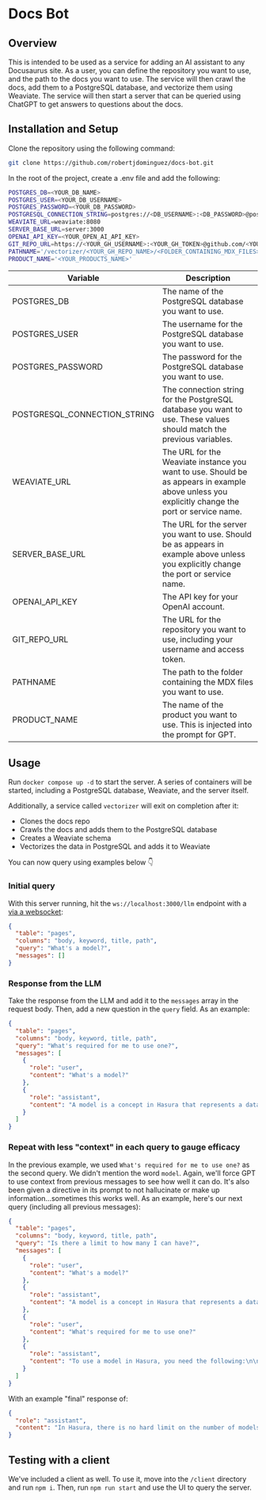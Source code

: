 # Docs Bot

## Overview

This is intended to be used as a service for adding an AI assistant to any Docusaurus site. As a user, you can define
the repository you want to use, and the path to the docs you want to use. The service will then crawl the docs, add them
to a PostgreSQL database, and vectorize them using Weaviate. The service will then start a server that can be queried
using ChatGPT to get answers to questions about the docs.

## Installation and Setup

Clone the repository using the following command:

```bash
git clone https://github.com/robertjdominguez/docs-bot.git
```

In the root of the project, create a .env file and add the following:

```bash
POSTGRES_DB=<YOUR_DB_NAME>
POSTGRES_USER=<YOUR_DB_USERNAME>
POSTGRES_PASSWORD=<YOUR_DB_PASSWORD>
POSTGRESQL_CONNECTION_STRING=postgres://<DB_USERNAME>:<DB_PASSWORD>@postgres:5432/<DB_NAME>
WEAVIATE_URL=weaviate:8080
SERVER_BASE_URL=server:3000
OPENAI_API_KEY=<YOUR_OPEN_AI_API_KEY>
GIT_REPO_URL=https://<YOUR_GH_USERNAME>:<YOUR_GH_TOKEN>@github.com/<YOUR_GH_ORG>/<YOUR_REPO>.git
PATHNAME='/vectorizer/<YOUR_GH_REPO_NAME>/<FOLDER_CONTAINING_MDX_FILES>'
PRODUCT_NAME='<YOUR_PRODUCTS_NAME>'
```

| Variable                     | Description                                                                                                                                     |
| ---------------------------- | ----------------------------------------------------------------------------------------------------------------------------------------------- |
| POSTGRES_DB                  | The name of the PostgreSQL database you want to use.                                                                                            |
| POSTGRES_USER                | The username for the PostgreSQL database you want to use.                                                                                       |
| POSTGRES_PASSWORD            | The password for the PostgreSQL database you want to use.                                                                                       |
| POSTGRESQL_CONNECTION_STRING | The connection string for the PostgreSQL database you want to use. These values should match the previous variables.                            |
| WEAVIATE_URL                 | The URL for the Weaviate instance you want to use. Should be as appears in example above unless you explicitly change the port or service name. |
| SERVER_BASE_URL              | The URL for the server you want to use. Should be as appears in example above unless you explicitly change the port or service name.            |
| OPENAI_API_KEY               | The API key for your OpenAI account.                                                                                                            |
| GIT_REPO_URL                 | The URL for the repository you want to use, including your username and access token.                                                           |
| PATHNAME                     | The path to the folder containing the MDX files you want to use.                                                                                |
| PRODUCT_NAME                 | The name of the product you want to use. This is injected into the prompt for GPT.                                                              |

## Usage

Run `docker compose up -d` to start the server. A series of containers will be started, including a PostgreSQL database,
Weaviate, and the server itself.

Additionally, a service called `vectorizer` will exit on completion after it:

- Clones the docs repo
- Crawls the docs and adds them to the PostgreSQL database
- Creates a Weaviate schema
- Vectorizes the data in PostgreSQL and adds it to Weaviate

You can now query using examples below 👇

### Initial query

With this server running, hit the `ws://localhost:3000/llm` endpoint with a
[via a websocket](https://learning.postman.com/docs/sending-requests/websocket/websocket/#creating-websocket-requests):

```json
{
  "table": "pages",
  "columns": "body, keyword, title, path",
  "query": "What's a model?",
  "messages": []
}
```

### Response from the LLM

Take the response from the LLM and add it to the `messages` array in the request body. Then, add a new question in the
`query` field. As an example:

```json
{
  "table": "pages",
  "columns": "body, keyword, title, path",
  "query": "What's required for me to use one?",
  "messages": [
    {
      "role": "user",
      "content": "What's a model?"
    },
    {
      "role": "assistant",
      "content": "A model is a concept in Hasura that represents a data source in your project. It serves as a link between your data source (such as a database table) and the API generated by Hasura. \n\nA model is defined using an OpenDD object with specific fields such as name, dataType, source, and graphql. \n\nThe `name` field is the name of the model, the `dataType` field specifies the type of the model (e.g., author, book), the `source` field defines the data source for the model, and the `graphql` field specifies the GraphQL configuration for the model.\n\nModels can be backed by various data sources including database tables, ad-hoc SQL queries, pre-materialized views, or custom REST or GraphQL APIs. Once a model is declared, it can be referenced by relationships and permissions objects.\n\nModels allow you to organize and structure your data in Hasura, making it easier to work with and query your data in the GraphQL API."
    }
  ]
}
```

### Repeat with less "context" in each query to gauge efficacy

In the previous example, we used `What's required for me to use one?` as the second query. We didn't mention the word
`model`. Again, we'll force GPT to use context from previous messages to see how well it can do. It's also been given a
directive in its prompt to not hallucinate or make up information...sometimes this works well. As an example, here's our
next query (including all previous messages):

```json
{
  "table": "pages",
  "columns": "body, keyword, title, path",
  "query": "Is there a limit to how many I can have?",
  "messages": [
    {
      "role": "user",
      "content": "What's a model?"
    },
    {
      "role": "assistant",
      "content": "A model is a concept in Hasura that represents a data source in your project. It serves as a link between your data source (such as a database table) and the API generated by Hasura. \n\nA model is defined using an OpenDD object with specific fields such as name, dataType, source, and graphql. \n\nThe `name` field is the name of the model, the `dataType` field specifies the type of the model (e.g., author, book), the `source` field defines the data source for the model, and the `graphql` field specifies the GraphQL configuration for the model.\n\nModels can be backed by various data sources including database tables, ad-hoc SQL queries, pre-materialized views, or custom REST or GraphQL APIs. Once a model is declared, it can be referenced by relationships and permissions objects.\n\nModels allow you to organize and structure your data in Hasura, making it easier to work with and query your data in the GraphQL API."
    },
    {
      "role": "user",
      "content": "What's required for me to use one?"
    },
    {
      "role": "assistant",
      "content": "To use a model in Hasura, you need the following:\n\n1. **Data Source**: You need to have a data source connected to your Hasura project. This can be a PostgreSQL database, a REST API, a custom GraphQL API, or other supported data sources.\n\n2. **Metadata File**: In Hasura, you need to create a metadata file that describes the structure and configuration of your project. This metadata file can be in YAML or JSON format and should include the definition of the model.\n\n3. **Model Configuration**: In the metadata file, you need to define the model by specifying its `name`, `dataType`, `source`, and `graphql` fields. The `name` field is the name of the model, the `dataType` field specifies the type of the model, the `source` field defines the data source for the model, and the `graphql` field specifies the GraphQL configuration for the model.\n\n4. **Data Source Configuration**: You need to configure the data source in Hasura to connect to your actual data source. This involves providing the necessary connection details such as the database connection string, REST endpoint URL, or GraphQL endpoint URL.\n\nOnce you have these requirements in place, you can start using models in Hasura to query and manipulate your data using the generated GraphQL API. You can define relationships between models, apply permissions, and perform various data operations using the GraphQL API."
    }
  ]
}
```

With an example "final" response of:

```json
{
  "role": "assistant",
  "content": "In Hasura, there is no hard limit on the number of models you can have. You can define as many models as you need to represent the data structure of your project.\n\nHowever, it's important to consider the performance and maintainability implications of having a large number of models. Each model comes with its own set of database tables or data source connections, and managing a large number of models can make your project more complex.\n\nIt is recommended to organize your models in a logical and manageable way, considering factors such as data relationships, data access patterns, and data source connections. This will help you maintain a clear and structured data model in your project.\n\nIf you are using a PostgreSQL database, it's worth noting that PostgreSQL itself imposes certain limitations on the number of tables, columns, and other database objects you can have. These limits vary depending on the PostgreSQL version and configuration.\n\nIn summary, while there is no specific limit on the number of models in Hasura, it is advisable to consider the practicality, performance, and maintainability aspects when designing your data model."
}
```

## Testing with a client

We've included a client as well. To use it, move into the `/client` directory and run `npm i`. Then, run `npm run start`
and use the UI to query the server.
